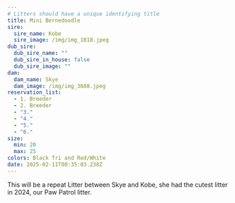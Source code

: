 ```yaml
---
# Litters should have a unique identifying title
title: Mini Bernedoodle
sire:
  sire_name: Kobe
  sire_image: /img/img_1818.jpeg
dub_sire:
  dub_sire_name: ""
  dub_sire_in_house: false
  dub_sire_image: ""
dam:
  dam_name: Skye
  dam_image: /img/img_3688.jpeg
reservation_list:
  - 1. Breeder
  - 2. Breeder
  - "3."
  - "4."
  - "5."
  - "6."
size:
  min: 20
  max: 25
colors: Black Tri and Red/White
date: 2025-02-11T00:35:03.238Z
---
```

This will be a repeat Litter between Skye and Kobe, she had the cutest litter in 2024, our Paw Patrol litter.